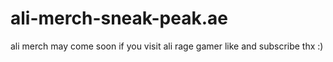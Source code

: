 # ali-merch-sneak-peak.ae
ali merch may come soon if you visit ali rage gamer like and subscribe thx :)
